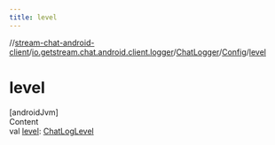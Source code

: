 ```yaml
---
title: level
---
```

//[stream-chat-android-client](../../../../index.md)/[io.getstream.chat.android.client.logger](../../index.md)/[ChatLogger](../index.md)/[Config](index.md)/[level](level.md)



# level  
[androidJvm]  
Content  
val [level](level.md): [ChatLogLevel](../../ChatLogLevel/index.md)  



